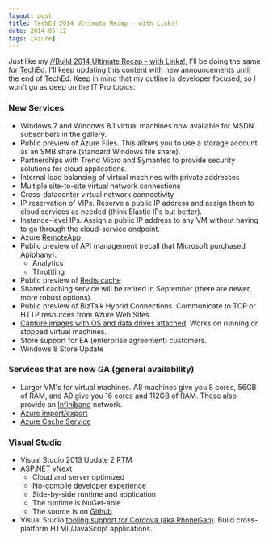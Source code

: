 ```yaml
---
layout: post
title: TechEd 2014 Ultimate Recap - with Links!
date: 2014-05-12
tags: [azure]
---
```


Just like my [//Build 2014 Ultimate Recap - with Links!](http://www.ytechie.com/2014/04/build-2014-ultimate-recap-with-links/), I'll be doing the same for [TechEd](http://northamerica.msteched.com/). I'll keep updating this content with new announcements until the end of TechEd. Keep in mind that my outline is developer focused, so I won't go as deep on the IT Pro topics.

### New Services
* Windows 7 and Windows 8.1 virtual machines now available for MSDN subscribers in the gallery.
* Public preview of Azure Files. This allows you to use a storage account as an SMB share (standard Windows file share).
* Partnerships with Trend Micro and Symantec to provide security solutions for cloud applications.
* Internal load balancing of virtual machines with private addresses
* Multiple site-to-site virtual network connections
* Cross-datacenter virtual network connectivity
* IP reservation of VIPs. Reserve a public IP address and assign them to cloud services as needed (think Elastic IPs but better).
* Instance-level IPs. Assign a public IP address to any VM without having to go through the cloud-service endpoint.
* Azure [RemoteApp](http://azure.microsoft.com/en-us/services/RemoteApp/)
* Public preview of API management (recall that Microsoft purchased [Apiphany](http://apiphany.com/)).
	* Analytics
	* Throttling
* Public preview of [Redis cache](http://redis.io/)
* Shared caching service will be retired in September (there are newer, more robust options).
* Public preview of BizTalk Hybrid Connections. Communicate to TCP or HTTP resources from Azure Web Sites.
* [Capture images with OS and data drives attached](http://weblogs.asp.net/scottgu/archive/2014/05/12/azure-vm-security-extensions-expressroute-ga-reserved-ips-internal-load-balancing-multi-site-to-site-vpns-storage-import-export-ga-new-smb-file-service-api-management-hybrid-connection-service-redis-cache-remote-apps-and-more.aspx). Works on running or stopped virtual machines.
* Store support for EA (enterprise agreement) customers.
* Windows 8 Store Update

### Services that are now GA (general availability)
* Larger VM's for virtual machines. A8 machines give you 8 cores, 56GB of RAM, and A9 give you 16 cores and 112GB of RAM. These also provide an [Infiniband](http://en.wikipedia.org/wiki/Infiniband) network.
* [Azure import/export](http://azure.microsoft.com/en-us/pricing/details/storage-import-export/)
* [Azure Cache Service](http://azure.microsoft.com/en-us/services/cache/)

### Visual Studio
* Visual Studio 2013 Update 2 RTM
* [ASP.NET vNext](http://www.hanselman.com/blog/IntroducingASPNETVNext.aspx)
	* Cloud and server optimized
	* No-compile developer experience
	* Side-by-side runtime and application
	* The runtime is NuGet-able
	* The source is on [Github](https://github.com/aspnet)
* Visual Studio [tooling support for Cordova (aka PhoneGap)](http://msopentech.com/blog/2014/05/12/apache-cordova-integrated-visual-studio/). Build cross-platform HTML/JavaScript applications.